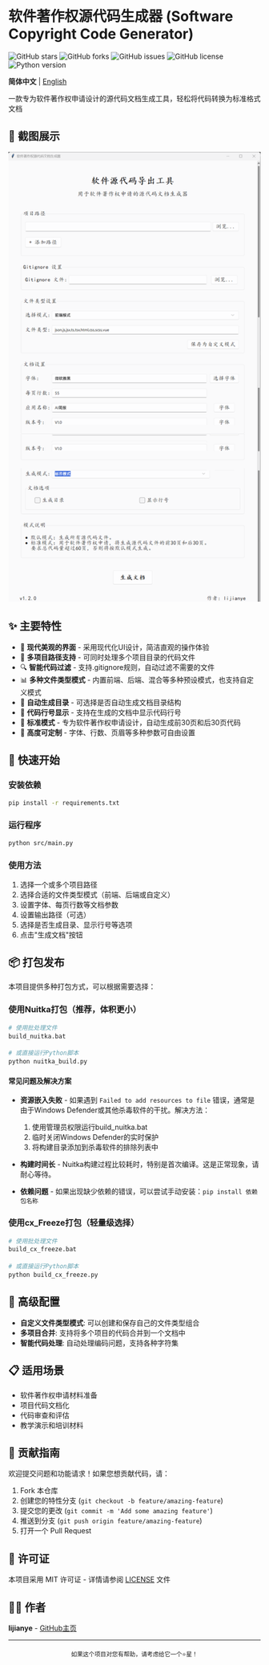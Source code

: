# 软件著作权源代码生成器 (Software Copyright Code Generator)

<div align="left">

![GitHub stars](https://img.shields.io/github/stars/lijianye521/SoftWareCopyRight?style=social)
![GitHub forks](https://img.shields.io/github/forks/lijianye521/SoftWareCopyRight?style=social)
![GitHub issues](https://img.shields.io/github/issues/lijianye521/SoftWareCopyRight?color=green)
![GitHub license](https://img.shields.io/github/license/lijianye521/SoftWareCopyRight)
![Python version](https://img.shields.io/badge/python-3.6+-blue.svg)

**简体中文** | [English](./README_EN.md)

一款专为软件著作权申请设计的源代码文档生成工具，轻松将代码转换为标准格式文档

## 📸 截图展示

![image-20250612130814003](./assets/image-20250612130814003.png)

## ✨ 主要特性

- 🎨 **现代美观的界面** - 采用现代化UI设计，简洁直观的操作体验
- 📁 **多项目路径支持** - 可同时处理多个项目目录的代码文件
- 🔍 **智能代码过滤** - 支持.gitignore规则，自动过滤不需要的文件
- 📊 **多种文件类型模式** - 内置前端、后端、混合等多种预设模式，也支持自定义模式
- 📑 **自动生成目录** - 可选择是否自动生成文档目录结构
- 🔢 **代码行号显示** - 支持在生成的文档中显示代码行号
- 📝 **标准模式** - 专为软件著作权申请设计，自动生成前30页和后30页代码
- 🔧 **高度可定制** - 字体、行数、页眉等多种参数可自由设置

## 🚀 快速开始

### 安装依赖

```bash
pip install -r requirements.txt
```

### 运行程序

```bash
python src/main.py
```

### 使用方法

1. 选择一个或多个项目路径
2. 选择合适的文件类型模式（前端、后端或自定义）
3. 设置字体、每页行数等文档参数
4. 设置输出路径（可选）
5. 选择是否生成目录、显示行号等选项
6. 点击"生成文档"按钮

## 📦 打包发布

本项目提供多种打包方式，可以根据需要选择：

### 使用Nuitka打包（推荐，体积更小）

```bash
# 使用批处理文件
build_nuitka.bat

# 或直接运行Python脚本
python nuitka_build.py
```

#### 常见问题及解决方案

- **资源嵌入失败** - 如果遇到 `Failed to add resources to file` 错误，通常是由于Windows Defender或其他杀毒软件的干扰。解决方法：
  1. 使用管理员权限运行build_nuitka.bat
  2. 临时关闭Windows Defender的实时保护
  3. 将构建目录添加到杀毒软件的排除列表中

- **构建时间长** - Nuitka构建过程比较耗时，特别是首次编译。这是正常现象，请耐心等待。

- **依赖问题** - 如果出现缺少依赖的错误，可以尝试手动安装：`pip install 依赖包名称`

### 使用cx_Freeze打包（轻量级选择）

```bash
# 使用批处理文件
build_cx_freeze.bat

# 或直接运行Python脚本
python build_cx_freeze.py
```

## 🔧 高级配置

- **自定义文件类型模式**: 可以创建和保存自己的文件类型组合
- **多项目合并**: 支持将多个项目的代码合并到一个文档中
- **智能代码处理**: 自动处理编码问题，支持各种字符集

## 📋 适用场景

- 软件著作权申请材料准备
- 项目代码文档化
- 代码审查和评估
- 教学演示和培训材料

## 🤝 贡献指南

欢迎提交问题和功能请求！如果您想贡献代码，请：

1. Fork 本仓库
2. 创建您的特性分支 (`git checkout -b feature/amazing-feature`)
3. 提交您的更改 (`git commit -m 'Add some amazing feature'`)
4. 推送到分支 (`git push origin feature/amazing-feature`)
5. 打开一个 Pull Request

## 📄 许可证

本项目采用 MIT 许可证 - 详情请参阅 [LICENSE](LICENSE) 文件

## 👨‍💻 作者

**lijianye** - [GitHub主页](https://github.com/lijianye521)

---

<div align="center">
  <sub>如果这个项目对您有帮助，请考虑给它一个⭐️星！</sub>
</div>


